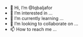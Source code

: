- 👋 Hi, I’m @Iqbaljafor
- 👀 I’m interested in ...
- 🌱 I’m currently learning ...
- 💞️ I’m looking to collaborate on ...
- 📫 How to reach me ...

<!---
Iqbaljafor/Iqbaljafor is a ✨ special ✨ repository because its `README.md` (this file) appears on your GitHub profile.
You can click the Preview link to take a look at your changes.
--->

